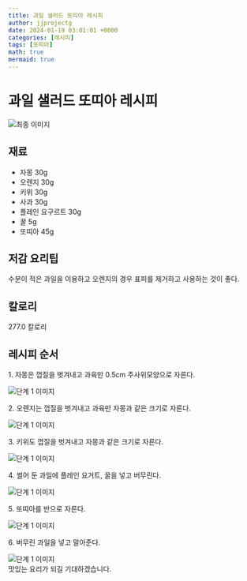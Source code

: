 ```yaml
---
title: 과일 샐러드 또띠아 레시피
author: jjprojectg
date: 2024-01-19 03:01:01 +0000
categories: [레시피]
tags: [또띠아]
math: true
mermaid: true
---
```

<meta name="og:type" content="website"/>
<meta charset="UTF-8"/>
<div class="header">
  <h1>과일 샐러드 또띠아 레시피</h1>
</div>

<div class="container my-4">
  <div class="row">
    <div class="col-12 col-md-6">
      <div class="recipe-image">
        <img src="http://www.foodsafetykorea.go.kr/uploadimg/20141117/20141117053831_1416213511544.jpg" class="step-image" alt="최종 이미지"/>
      </div>
    </div>
    <div class="col-12 col-md-6">
      <div class="ingredients">
        <h2>재료</h2>
        <ul class="card">
          <li> 자몽 30g </li>
          <li>  오렌지 30g </li>
          <li>  키위 30g </li>
          <li>  사과 30g </li>
          <li>  플레인 요구르트 30g </li>
          <li>  꿀 5g </li>
          <li>  또띠아 45g </li>
</ul>
      </div>
    </div>
    <div class="col-12 col-md-6">
      <div class="ingredients">
        <h2>저감 요리팁</h2>
        <div class="card"> 
          <p>
            수분이 적은 과일을 이용하고 오렌지의 경우 표피를 제거하고 사용하는 것이 좋다.
          </p>
        </div>
      </div>
      <div class="ingredients">
        <h2>칼로리</h2>
        <div class="card"> 
          <p>
            277.0 칼로리
          </p>
        </div>
      </div>
    </div>
  </div>

  <h2 class="my-4">레시피 순서</h2>
  <div class="card recipe-card">
    <div class="card-body recipe-step">
      <p class="card-text step-description">1. 자몽은 껍질을 벗겨내고 과육만 0.5cm 주사위모양으로 자른다.</p>
      <img src="http://www.foodsafetykorea.go.kr/uploadimg/cook/1051-1.jpg" alt="단계 1 이미지" class="step-image"/>
    </div>
  </div>
  <div class="card recipe-card">
    <div class="card-body recipe-step">
      <p class="card-text step-description">2. 오렌지는 껍질을 벗겨내고 과육만 자몽과 같은 크기로 자른다.</p>
      <img src="http://www.foodsafetykorea.go.kr/uploadimg/cook/1051-2.jpg" alt="단계 1 이미지" class="step-image"/>
    </div>
  </div>
  <div class="card recipe-card">
    <div class="card-body recipe-step">
      <p class="card-text step-description">3. 키위도 껍질을 벗겨내고 자몽과 같은 크기로 자른다.</p>
      <img src="http://www.foodsafetykorea.go.kr/uploadimg/cook/1051-3.jpg" alt="단계 1 이미지" class="step-image"/>
    </div>
  </div>
  <div class="card recipe-card">
    <div class="card-body recipe-step">
      <p class="card-text step-description">4. 썰어 둔 과일에 플레인 요거트, 꿀을 넣고 버무린다.</p>
      <img src="http://www.foodsafetykorea.go.kr/uploadimg/cook/1051-4.jpg" alt="단계 1 이미지" class="step-image"/>
    </div>
  </div>
  <div class="card recipe-card">
    <div class="card-body recipe-step">
      <p class="card-text step-description">5. 또띠아를 반으로 자른다.</p>
      <img src="http://www.foodsafetykorea.go.kr/uploadimg/cook/1051-5.jpg" alt="단계 1 이미지" class="step-image"/>
    </div>
  </div>
  <div class="card recipe-card">
    <div class="card-body recipe-step">
      <p class="card-text step-description">6. 버무린 과일을 넣고 말아준다.</p>
      <img src="http://www.foodsafetykorea.go.kr/uploadimg/cook/1051-6.jpg" alt="단계 1 이미지" class="step-image"/>
    </div>
  </div>

</div>
맛있는 요리가 되길 기대하겠습니다.
